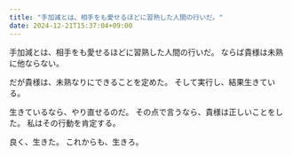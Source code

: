 ```yaml
---
title: "手加減とは、相手をも愛せるほどに習熟した人間の行いだ。"
date: 2024-12-21T15:37:04+09:00
---
```

手加減とは、相手をも愛せるほどに習熟した人間の行いだ。
ならば貴様は未熟に他ならない。

だが貴様は、未熟なりにできることを定めた。
そして実行し、結果生きている。

生きているなら、やり直せるのだ。
その点で言うなら、貴様は正しいことをした。
私はその行動を肯定する。

良く、生きた。
これからも、生きろ。
